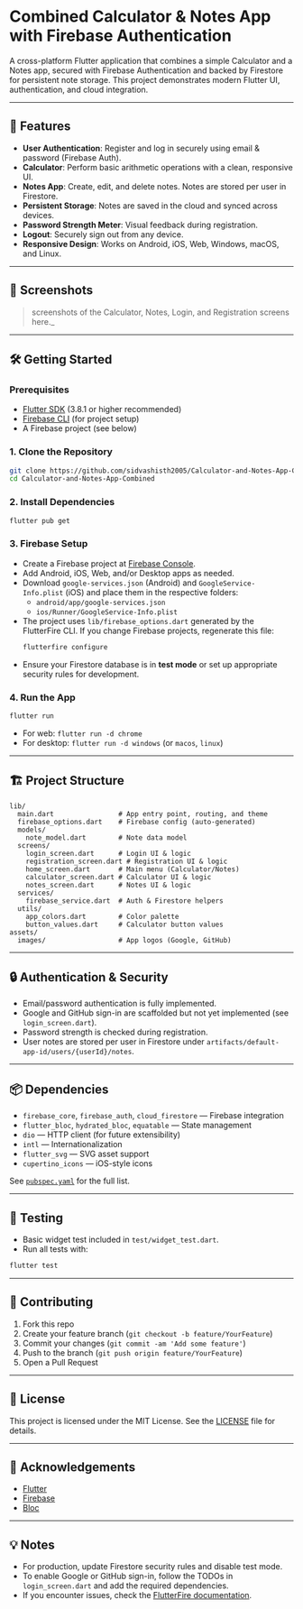 # Combined Calculator & Notes App with Firebase Authentication

A cross-platform Flutter application that combines a simple Calculator and a Notes app, secured with Firebase Authentication and backed by Firestore for persistent note storage. This project demonstrates modern Flutter UI, authentication, and cloud integration.

---

## 🚀 Features

- **User Authentication**: Register and log in securely using email & password (Firebase Auth).
- **Calculator**: Perform basic arithmetic operations with a clean, responsive UI.
- **Notes App**: Create, edit, and delete notes. Notes are stored per user in Firestore.
- **Persistent Storage**: Notes are saved in the cloud and synced across devices.
- **Password Strength Meter**: Visual feedback during registration.
- **Logout**: Securely sign out from any device.
- **Responsive Design**: Works on Android, iOS, Web, Windows, macOS, and Linux.

---

## 📸 Screenshots

> screenshots of the Calculator, Notes, Login, and Registration screens here._

---

## 🛠️ Getting Started

### Prerequisites
- [Flutter SDK](https://flutter.dev/docs/get-started/install) (3.8.1 or higher recommended)
- [Firebase CLI](https://firebase.google.com/docs/cli) (for project setup)
- A Firebase project (see below)

### 1. Clone the Repository
```bash
git clone https://github.com/sidvashisth2005/Calculator-and-Notes-App-Combined
cd Calculator-and-Notes-App-Combined
```

### 2. Install Dependencies
```bash
flutter pub get
```

### 3. Firebase Setup
- Create a Firebase project at [Firebase Console](https://console.firebase.google.com/).
- Add Android, iOS, Web, and/or Desktop apps as needed.
- Download `google-services.json` (Android) and `GoogleService-Info.plist` (iOS) and place them in the respective folders:
  - `android/app/google-services.json`
  - `ios/Runner/GoogleService-Info.plist`
- The project uses `lib/firebase_options.dart` generated by the FlutterFire CLI. If you change Firebase projects, regenerate this file:
  ```bash
  flutterfire configure
  ```
- Ensure your Firestore database is in **test mode** or set up appropriate security rules for development.

### 4. Run the App
```bash
flutter run
```
- For web: `flutter run -d chrome`
- For desktop: `flutter run -d windows` (or `macos`, `linux`)

---

## 🏗️ Project Structure

```
lib/
  main.dart                # App entry point, routing, and theme
  firebase_options.dart    # Firebase config (auto-generated)
  models/
    note_model.dart        # Note data model
  screens/
    login_screen.dart      # Login UI & logic
    registration_screen.dart # Registration UI & logic
    home_screen.dart       # Main menu (Calculator/Notes)
    calculator_screen.dart # Calculator UI & logic
    notes_screen.dart      # Notes UI & logic
  services/
    firebase_service.dart  # Auth & Firestore helpers
  utils/
    app_colors.dart        # Color palette
    button_values.dart     # Calculator button values
assets/
  images/                  # App logos (Google, GitHub)
```

---

## 🔒 Authentication & Security
- Email/password authentication is fully implemented.
- Google and GitHub sign-in are scaffolded but not yet implemented (see `login_screen.dart`).
- Password strength is checked during registration.
- User notes are stored per user in Firestore under `artifacts/default-app-id/users/{userId}/notes`.

---

## 📦 Dependencies
- `firebase_core`, `firebase_auth`, `cloud_firestore` — Firebase integration
- `flutter_bloc`, `hydrated_bloc`, `equatable` — State management
- `dio` — HTTP client (for future extensibility)
- `intl` — Internationalization
- `flutter_svg` — SVG asset support
- `cupertino_icons` — iOS-style icons

See [`pubspec.yaml`](pubspec.yaml) for the full list.

---

## 🧪 Testing
- Basic widget test included in `test/widget_test.dart`.
- Run all tests with:
```bash
flutter test
```

---

## 🤝 Contributing
1. Fork this repo
2. Create your feature branch (`git checkout -b feature/YourFeature`)
3. Commit your changes (`git commit -am 'Add some feature'`)
4. Push to the branch (`git push origin feature/YourFeature`)
5. Open a Pull Request

---

## 📄 License

This project is licensed under the MIT License. See the [LICENSE](LICENSE) file for details.

---

## 🙏 Acknowledgements
- [Flutter](https://flutter.dev/)
- [Firebase](https://firebase.google.com/)
- [Bloc](https://bloclibrary.dev/)

---

## 💡 Notes
- For production, update Firestore security rules and disable test mode.
- To enable Google or GitHub sign-in, follow the TODOs in `login_screen.dart` and add the required dependencies.
- If you encounter issues, check the [FlutterFire documentation](https://firebase.flutter.dev/docs/overview/).
